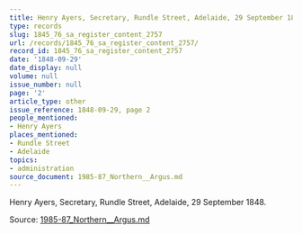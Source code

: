 ```yaml
---
title: Henry Ayers, Secretary, Rundle Street, Adelaide, 29 September 1848.
type: records
slug: 1845_76_sa_register_content_2757
url: /records/1845_76_sa_register_content_2757/
record_id: 1845_76_sa_register_content_2757
date: '1848-09-29'
date_display: null
volume: null
issue_number: null
page: '2'
article_type: other
issue_reference: 1848-09-29, page 2
people_mentioned:
- Henry Ayers
places_mentioned:
- Rundle Street
- Adelaide
topics:
- administration
source_document: 1985-87_Northern__Argus.md
---
```


Henry Ayers, Secretary, Rundle Street, Adelaide, 29 September 1848.

Source: [1985-87_Northern__Argus.md](/downloads/markdown/1985-87_Northern__Argus.md)
